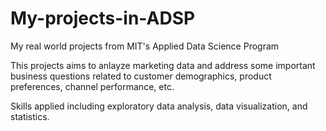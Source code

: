 # My-projects-in-ADSP
My  real world projects from MIT's Applied Data Science Program

This projects aims to anlayze marketing data and address some important business questions related to customer demographics, product preferences, channel performance, etc.

Skills applied including exploratory data analysis, data visualization, and statistics.
